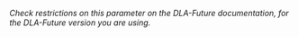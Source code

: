 _Check restrictions on this parameter on the DLA-Future documentation, for the DLA-Future version you are using._
